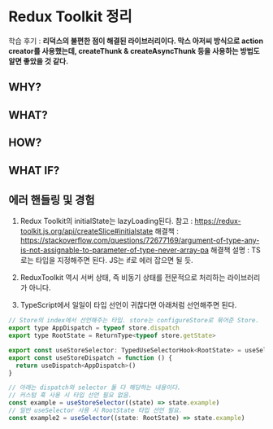 # Redux Toolkit 정리

학습 후기 : **리덕스의 불편한 점이 해결된 라이브러리이다. 막스 아저씨 방식으로 action creator를 사용했는데, createThunk & createAsyncThunk 등을 사용하는 방법도 알면 좋았을 것 같다.**

## WHY?

## WHAT?

## HOW?

## WHAT IF?

## 에러 핸들링 및 경험

1. Redux Toolkit의 initialState는 lazyLoading된다.
   참고 : https://redux-toolkit.js.org/api/createSlice#initialstate
   해결책 : https://stackoverflow.com/questions/72677169/argument-of-type-any-is-not-assignable-to-parameter-of-type-never-array-pa
   해결책 설명 : TS로는 타입을 지정해주면 된다. JS는 if로 에러 잡으면 될 듯.

2. ReduxToolkit 역시 서버 상태, 즉 비동기 상태를 전문적으로 처리하는 라이브러리가 아니다.
3. TypeScript에서 일일이 타입 선언이 귀찮다면 아래처럼 선언해주면 된다.

```js
// Store의 index에서 선언해주는 타입. store는 configureStore로 묶어준 Store.
export type AppDispatch = typeof store.dispatch
export type RootState = ReturnType<typeof store.getState>

export const useStoreSelector: TypedUseSelectorHook<RootState> = useSelector
export const useStoreDispatch = function () {
  return useDispatch<AppDispatch>()
}

// 아래는 dispatch와 selector 둘 다 해당하는 내용이다.
// 커스텀 훅 사용 시 타입 선언 필요 없음.
const example = useStoreSelector((state) => state.example)
// 일반 useSelector 사용 시 RootState 타입 선언 필요.
const example2 = useSelector((state: RootState) => state.example)
```
